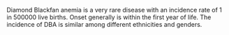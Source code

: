 Diamond Blackfan anemia is a very rare disease with an incidence rate of 1 in 500000 live births. Onset generally is within the first year of life. The incidence of DBA is similar among different ethnicities and genders.